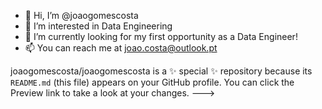 - 👋 Hi, I’m @joaogomescosta
- 👀 I’m interested in Data Engineering
- 🌱 I’m currently looking for my first opportunity as a Data Engineer!
- 📫 You can reach me at joao.costa@outlook.pt

joaogomescosta/joaogomescosta is a ✨ special ✨ repository because its `README.md` (this file) appears on your GitHub profile.
You can click the Preview link to take a look at your changes.
--->
